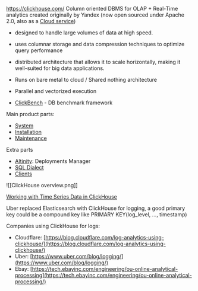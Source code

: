 https://clickhouse.com/
Column oriented DBMS for OLAP + Real-Time analytics created originally by Yandex (now open sourced under Apache 2.0, also as a [Cloud service](./Clickhouse%20Cloud.md))
- designed to handle large volumes of data at high speed. 
- uses columnar storage and data compression techniques to optimize query performance
- distributed architecture that allows it to scale horizontally, making it well-suited for big data applications.
- Runs on bare metal to cloud / Shared nothing architecture
- Parallel and vectorized execution

- [ClickBench](./ClickBench.md) - DB benchmark framework


Main product parts:
- [System](./ClickHouse%201%20System.md)
- [Installation](./ClickHouse%202%20Install.md)
- [Maintenance](./ClickHouse%203%20Maintenance.md)

Extra parts
- [Altinity](./ClickHouse.Altinity.md): Deployments Manager
- [SQL Dialect](./ClickHouse.SQL.md)
- [Clients](./ClickHouse.Client.md)

![[ClickHouse overview.png]]


[Working with Time Series Data in ClickHouse](https://clickhouse.com/blog/working-with-time-series-data-and-functions-ClickHouse)

Uber replaced Elasticsearch with ClickHouse for logging, a good primary key could be a compound key like PRIMARY KEY(log_level, ..., timestamp)

Companies using ClickHouse for logs:
- Cloudflare: [https://blog.cloudflare.com/log-analytics-using-clickhouse/](https://blog.cloudflare.com/log-analytics-using-clickhouse/)
- Uber: [https://www.uber.com/blog/logging/](https://www.uber.com/blog/logging/)
- Ebay: [https://tech.ebayinc.com/engineering/ou-online-analytical-processing](https://tech.ebayinc.com/engineering/ou-online-analytical-processing/)